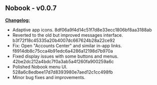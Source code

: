 ## Nobook - v0.0.7

<ins>**Changelog:**</ins>

* Adaptive app icons. 8df06a9f4d14c51f7d8e33ecc1806bf8aa3188ab
* Reverted to the old but improved messages interface. b3f72f18c45335a20b4007dc667624b28a22ce92
* Fix: Open "Accounts Center" and similar in-app links. f8914db8c75cca4b91edc6a4286a12198d7b970a
* Fixed display issues with some buttons and menus. 42be2dc212a4bdc7f0a3ab5a4f260fa900259a6c
* Polished Nobook menu UI. 528a6c8edbee17d7d8393980e7aed12c1cc498fb
* Minor bug fixes and improvements.
